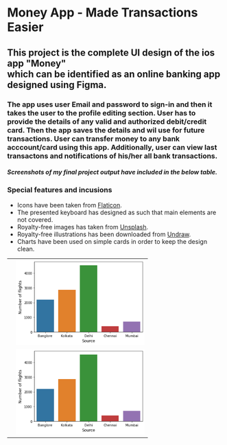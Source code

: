 # Money App - Made Transactions Easier


<h2>
This project is the complete UI design of the ios app "Money"</br>which can be identified as an online banking app designed using Figma.</h2>
<h3>The app uses user Email and password to sign-in and then it takes the user to the profile editing section. User has to provide the details of any valid and authorized debit/credit card. Then the app saves the details and wil use for future transactions. User can transfer money to any bank acccount/card using this app. Additionally, user can view last transactons and notifications of his/her all bank transactions.</h3>
<h5>Screenshots of my final project output have included in the below table.</h5>
<h3>Special features and incusions</h3>

- Icons have been taken from [Flaticon](https://flaticon.com/).
- The presented keyboard has designed as such that main elements are not covered.
- Royalty-free images has taken from [Unsplash](https://unsplash.com/).
- Royalty-free illustrations has been downloaded from [Undraw](https://undraw.com/).
- Charts have been used on simple cards in order to keep the design clean.

 |  |  | 
| :---: | :---: | 
| <p></p> |  <img src="https://github.com/januka36/dataviz-flights/blob/main/Screenshots/bar1.png" width="300" title="hover text" > |  
| <p></p> |  <img src="https://github.com/januka36/dataviz-flights/blob/main/Screenshots/bar1.png" width="300" title="hover text" > |
